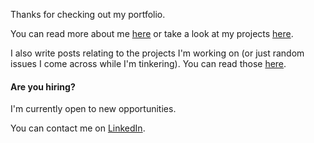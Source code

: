Thanks for checking out my portfolio.

You can read more about me [here](/info) or take a look at my projects [here](/projects). 

I also write posts relating to the projects I'm working on (or just random issues I come across while I'm tinkering). You can read those [here]("/posts").

#### Are you hiring?
I'm currently open to new opportunities.

You can contact me on [LinkedIn](https://www.linkedin.com/in/wilsonwscott/).
